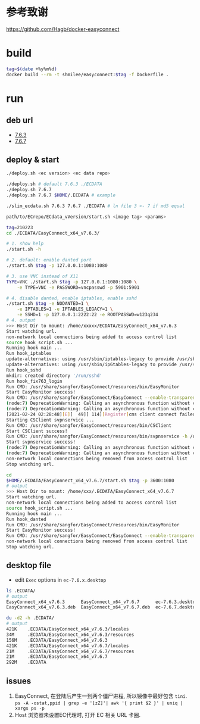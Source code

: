 # 参考致谢
https://github.com/Hagb/docker-easyconnect

# build

```bash
tag=$(date +%y%m%d)
docker build --rm -t shmilee/easyconnect:$tag -f Dockerfile .
```

# run

## deb url

* [7.6.3](http://download.sangfor.com.cn/download/product/sslvpn/pkg/linux_01/EasyConnect_x64.deb)
* [7.6.7](http://download.sangfor.com.cn/download/product/sslvpn/pkg/linux_767/EasyConnect_x64_7_6_7_3.deb)

## deploy & start

```bash
./deploy.sh <ec version> <ec data repo>

./deploy.sh # default 7.6.3 ./ECDATA
./deploy.sh 7.6.7
./deploy.sh 7.6.7 $HOME/.ECDATA # example

./slim_ecdata.sh 7.6.3 7.6.7 ./ECDATA # ln file 3 <- 7 if md5 equal
```

```bash
path/to/ECrepo/ECdata_vVersion/start.sh <image tag> <params>

tag=210223
cd ./ECDATA/EasyConnect_x64_v7.6.3/

# 1. show help
./start.sh -h

# 2. default: enable danted port
./start.sh $tag -p 127.0.0.1:1080:1080

# 3. use VNC instead of X11
TYPE=VNC ./start.sh $tag -p 127.0.0.1:1080:1080 \
    -e TYPE=VNC -e PASSWORD=vncpasswd -p 5901:5901

# 4. disable danted, enable iptables, enable sshd
./start.sh $tag -e NODANTED=1 \
    -e IPTABLES=1 -e IPTABLES_LEGACY=1 \
    -e SSHD=1 -p 127.0.0.1:2222:22 -e ROOTPASSWD=w123q234
# 4. output
>>> Host Dir to mount: /home/xxxxx/ECDATA/EasyConnect_x64_v7.6.3
Start watching url.
non-network local connections being added to access control list
source hook_script.sh ...
Running hook main ...
Run hook_iptables
update-alternatives: using /usr/sbin/iptables-legacy to provide /usr/sbin/iptables (iptables) in manual mode
update-alternatives: using /usr/sbin/ip6tables-legacy to provide /usr/sbin/ip6tables (ip6tables) in manual mode
Run hook_sshd
mkdir: created directory '/run/sshd'
Run hook_fix763_login
Run CMD: /usr/share/sangfor/EasyConnect/resources/bin/EasyMonitor 
Start EasyMonitor success!
Run CMD: /usr/share/sangfor/EasyConnect/EasyConnect --enable-transparent-visuals --disable-gpu
(node:7) DeprecationWarning: Calling an asynchronous function without callback is deprecated.
(node:7) DeprecationWarning: Calling an asynchronous function without callback is deprecated.
[2021-02-24 02:28:48][E][  49][ 114][Register]cms client connect failed.
Starting CSClient svpnservice ...
Run CMD: /usr/share/sangfor/EasyConnect/resources/bin/CSClient 
Start CSClient success!
Run CMD: /usr/share/sangfor/EasyConnect/resources/bin/svpnservice -h /usr/share/sangfor/EasyConnect/resources/
Start svpnservice success!
(node:7) DeprecationWarning: Calling an asynchronous function without callback is deprecated.
(node:7) DeprecationWarning: Calling an asynchronous function without callback is deprecated.
non-network local connections being removed from access control list
Stop watching url.
```

```bash
cd
$HOME/.ECDATA/EasyConnect_x64_v7.6.7/start.sh $tag -p 3600:1080
# output
>>> Host Dir to mount: /home/xxx/.ECDATA/EasyConnect_x64_v7.6.7
Start watching url.
non-network local connections being added to access control list
source hook_script.sh ...
Running hook main ...
Run hook_danted
Run CMD: /usr/share/sangfor/EasyConnect/resources/bin/EasyMonitor 
Start EasyMonitor success!
Run CMD: /usr/share/sangfor/EasyConnect/EasyConnect --enable-transparent-visuals --disable-gpu
non-network local connections being removed from access control list
Stop watching url.
```

## desktop file

* edit `Exec` options in `ec-7.6.x.desktop`

```bash
ls .ECDATA/
# output
EasyConnect_x64_v7.6.3      EasyConnect_x64_v7.6.7      ec-7.6.3.desktop
EasyConnect_x64_v7.6.3.deb  EasyConnect_x64_v7.6.7.deb  ec-7.6.7.desktop

du -d2 -h .ECDATA/
# output
421K    .ECDATA/EasyConnect_x64_v7.6.3/locales
34M     .ECDATA/EasyConnect_x64_v7.6.3/resources
156M    .ECDATA/EasyConnect_x64_v7.6.3
421K    .ECDATA/EasyConnect_x64_v7.6.7/locales
21M     .ECDATA/EasyConnect_x64_v7.6.7/resources
21M     .ECDATA/EasyConnect_x64_v7.6.7
292M    .ECDATA
```

## issues

1. EasyConnect, 在登陆后产生一到两个僵尸进程, 所以镜像中最好包含 `tini`.
   `ps -A -ostat,ppid | grep -e '[zZ]'| awk '{ print $2 }' | uniq | xargs ps -p`
2. Host 浏览器未设置EC代理时, 打开 EC 相关 URL 卡圈.
